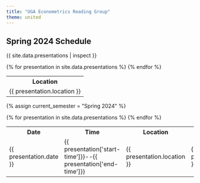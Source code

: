 ```yaml
---
title: "UGA Econometrics Reading Group"
theme: united
---
```



## Spring 2024 Schedule

{{ site.data.presentations | inspect }}

<table>
  <tr>
    <th>Location</th>
  </tr>
  {% for presentation in site.data.presentations %}
    <tr>
      <td>{{ presentation.location }}</td>
    </tr>
  {% endfor %}
</table>


{% assign current_semester = "Spring 2024" %}
<table>
  <tr>
    <th>Date</th>
    <th>Time</th>
    <th>Location</th>
    <th>Leader</th>
    <th>Title</th>
  </tr>
  {% for presentation in site.data.presentations %}
    <tr>
      <td>{{ presentation.date }}</td>
      <td>{{ presentation['start-time']}}--{{ presentation['end-time']}}</td>
      <td>{{ presentation.location }}</td>
      <td>{{ presentation.leader }}</td>
      <td><a href="{{ presentation.link }}">{{ presentation.title }}</a></td>
    </tr>
  {% endfor %}
</table>
